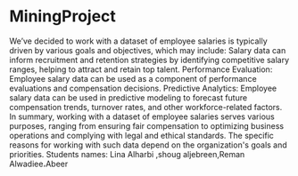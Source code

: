 # MiningProject

We’ve decided to work with a dataset of employee salaries is typically driven by various goals and objectives, which may include:
 Salary data can inform recruitment and retention strategies by identifying competitive salary ranges, helping to attract and retain top talent.
Performance Evaluation: Employee salary data can be used as a component of performance evaluations and compensation decisions.
Predictive Analytics: Employee salary data can be used in predictive modeling to forecast future compensation trends, turnover rates, and other workforce-related factors.
In summary, working with a dataset of employee salaries serves various purposes, ranging from ensuring fair compensation to optimizing business operations and complying with legal and ethical standards. The specific reasons for working with such data depend on the organization's goals and priorities.
Students names: Lina Alharbi ,shoug aljebreen,Reman Alwadiee،Abeer 
